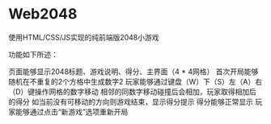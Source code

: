 # Web2048

使用HTML/CSS/JS实现的纯前端版2048小游戏

功能如下所述：

页面能够显示2048标题、游戏说明、得分、主界面（4 * 4网格）
首次开局能够随机在不重复的2个方格中生成数字2
玩家能够通过键盘（W）下（S）左（A）右（D）键操作网格的数字移动
相邻的同数字移动碰撞后会相加，玩家取得相加后的得分
如当前没有可移动的方向则游戏结束，显示得分提示
得分能够正常显示
玩家能够通过点击“新游戏”选项重新开局
